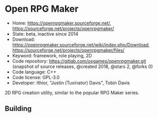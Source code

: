 # Open RPG Maker

- Home: https://openrpgmaker.sourceforge.net/, https://sourceforge.net/projects/openrpgmaker/
- State: beta, inactive since 2014
- Download: https://openrpgmaker.sourceforge.net/wiki/index.php/Download, https://sourceforge.net/projects/openrpgmaker/files/
- Keyword: framework, role playing, 2D
- Code repository: https://gitlab.com/osgames/openrpgmaker.git (snapshot of source releases, @created 2018, @stars 2, @forks 0)
- Code language: C++
- Code license: GPL-3.0
- Developer: Ithior, "Justin (Tuxinator) Davis", Tobin Davis

2D RPG creation utility, similar to the popular RPG Maker series.

## Building
